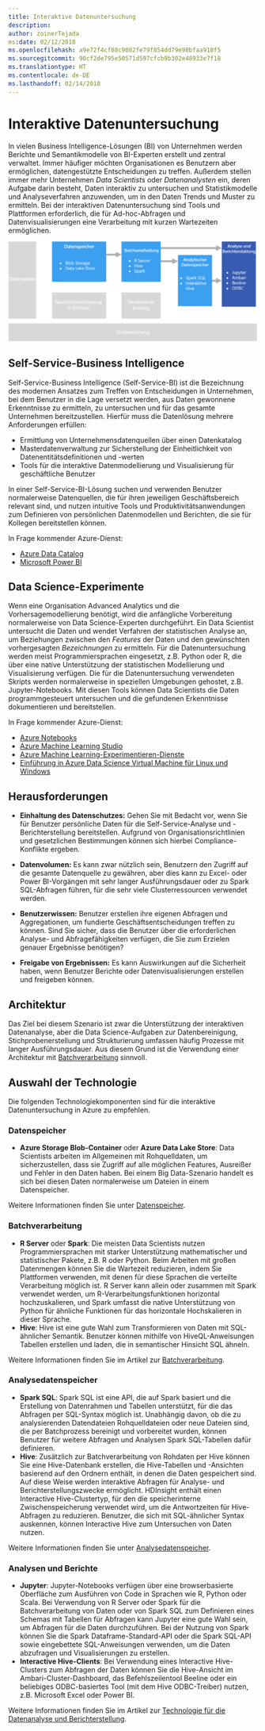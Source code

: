 ```yaml
---
title: Interaktive Datenuntersuchung
description: 
author: zoinerTejada
ms:date: 02/12/2018
ms.openlocfilehash: a9e72f4cf88c9082fe79f854dd79e98bfaa918f5
ms.sourcegitcommit: 90cf2de795e50571d597cfcb9b302e48933e7f18
ms.translationtype: HT
ms.contentlocale: de-DE
ms.lasthandoff: 02/14/2018
---
```

# <a name="interactive-data-exploration"></a>Interaktive Datenuntersuchung

In vielen Business Intelligence-Lösungen (BI) von Unternehmen werden Berichte und Semantikmodelle von BI-Experten erstellt und zentral verwaltet. Immer häufiger möchten Organisationen es Benutzern aber ermöglichen, datengestützte Entscheidungen zu treffen. Außerdem stellen immer mehr Unternehmen *Data Scientists* oder *Datenanalysten* ein, deren Aufgabe darin besteht, Daten interaktiv zu untersuchen und Statistikmodelle und Analyseverfahren anzuwenden, um in den Daten Trends und Muster zu ermitteln. Bei der interaktiven Datenuntersuchung sind Tools und Plattformen erforderlich, die für Ad-hoc-Abfragen und Datenvisualisierungen eine Verarbeitung mit kurzen Wartezeiten ermöglichen.

![](./images/data-exploration.png)

## <a name="self-service-bi"></a>Self-Service-Business Intelligence

Self-Service-Business Intelligence (Self-Service-BI) ist die Bezeichnung des modernen Ansatzes zum Treffen von Entscheidungen in Unternehmen, bei dem Benutzer in die Lage versetzt werden, aus Daten gewonnene Erkenntnisse zu ermitteln, zu untersuchen und für das gesamte Unternehmen bereitzustellen. Hierfür muss die Datenlösung mehrere Anforderungen erfüllen:

* Ermittlung von Unternehmensdatenquellen über einen Datenkatalog
* Masterdatenverwaltung zur Sicherstellung der Einheitlichkeit von Datenentitätsdefinitionen und -werten
* Tools für die interaktive Datenmodellierung und Visualisierung für geschäftliche Benutzer

In einer Self-Service-BI-Lösung suchen und verwenden Benutzer normalerweise Datenquellen, die für ihren jeweiligen Geschäftsbereich relevant sind, und nutzen intuitive Tools und Produktivitätsanwendungen zum Definieren von persönlichen Datenmodellen und Berichten, die sie für Kollegen bereitstellen können.

In Frage kommender Azure-Dienst:

- [Azure Data Catalog](/azure/data-catalog/data-catalog-what-is-data-catalog)
- [Microsoft Power BI](https://powerbi.microsoft.com/)

## <a name="data-science-experimentation"></a>Data Science-Experimente
Wenn eine Organisation Advanced Analytics und die Vorhersagemodellierung benötigt, wird die anfängliche Vorbereitung normalerweise von Data Science-Experten durchgeführt. Ein Data Scientist untersucht die Daten und wendet Verfahren der statistischen Analyse an, um Beziehungen zwischen den *Features* der Daten und den gewünschten vorhergesagten *Bezeichnungen* zu ermitteln. Für die Datenuntersuchung werden meist Programmiersprachen eingesetzt, z.B. Python oder R, die über eine native Unterstützung der statistischen Modellierung und Visualisierung verfügen. Die für die Datenuntersuchung verwendeten Skripts werden normalerweise in speziellen Umgebungen gehostet, z.B. Jupyter-Notebooks. Mit diesen Tools können Data Scientists die Daten programmgesteuert untersuchen und die gefundenen Erkenntnisse dokumentieren und bereitstellen.

In Frage kommender Azure-Dienst:

- [Azure Notebooks](https://notebooks.azure.com/)
- [Azure Machine Learning Studio](/azure/machine-learning/studio/what-is-ml-studio)
- [Azure Machine Learning-Experimentieren-Dienste](/azure/machine-learning/preview/experimentation-service-configuration)
- [Einführung in Azure Data Science Virtual Machine für Linux und Windows](/azure/machine-learning/data-science-virtual-machine/overview)

## <a name="challenges"></a>Herausforderungen

- **Einhaltung des Datenschutzes:** Gehen Sie mit Bedacht vor, wenn Sie für Benutzer persönliche Daten für die Self-Service-Analyse und -Berichterstellung bereitstellen. Aufgrund von Organisationsrichtlinien und gesetzlichen Bestimmungen können sich hierbei Compliance-Konflikte ergeben. 

- **Datenvolumen:** Es kann zwar nützlich sein, Benutzern den Zugriff auf die gesamte Datenquelle zu gewähren, aber dies kann zu Excel- oder Power BI-Vorgängen mit sehr langer Ausführungsdauer oder zu Spark SQL-Abfragen führen, für die sehr viele Clusterressourcen verwendet werden.

- **Benutzerwissen:** Benutzer erstellen ihre eigenen Abfragen und Aggregationen, um fundierte Geschäftsentscheidungen treffen zu können. Sind Sie sicher, dass die Benutzer über die erforderlichen Analyse- und Abfragefähigkeiten verfügen, die Sie zum Erzielen genauer Ergebnisse benötigen?

- **Freigabe von Ergebnissen:** Es kann Auswirkungen auf die Sicherheit haben, wenn Benutzer Berichte oder Datenvisualisierungen erstellen und freigeben können.

## <a name="architecture"></a>Architektur

Das Ziel bei diesem Szenario ist zwar die Unterstützung der interaktiven Datenanalyse, aber die Data Science-Aufgaben zur Datenbereinigung, Stichprobenerstellung und Strukturierung umfassen häufig Prozesse mit langer Ausführungsdauer. Aus diesem Grund ist die Verwendung einer Architektur mit [Batchverarbeitung](./batch-processing.md) sinnvoll.

## <a name="technology-choices"></a>Auswahl der Technologie

Die folgenden Technologiekomponenten sind für die interaktive Datenuntersuchung in Azure zu empfehlen.

### <a name="data-storage"></a>Datenspeicher

- **Azure Storage Blob-Container** oder **Azure Data Lake Store**: Data Scientists arbeiten im Allgemeinen mit Rohquelldaten, um sicherzustellen, dass sie Zugriff auf alle möglichen Features, Ausreißer und Fehler in den Daten haben. Bei einem Big Data-Szenario handelt es sich bei diesen Daten normalerweise um Dateien in einem Datenspeicher.

Weitere Informationen finden Sie unter [Datenspeicher](../technology-choices/data-storage.md).

### <a name="batch-processing"></a>Batchverarbeitung

- **R Server** oder **Spark**: Die meisten Data Scientists nutzen Programmiersprachen mit starker Unterstützung mathematischer und statistischer Pakete, z.B. R oder Python. Beim Arbeiten mit großen Datenmengen können Sie die Wartezeit reduzieren, indem Sie Plattformen verwenden, mit denen für diese Sprachen die verteilte Verarbeitung möglich ist. R Server kann allein oder zusammen mit Spark verwendet werden, um R-Verarbeitungsfunktionen horizontal hochzuskalieren, und Spark umfasst die native Unterstützung von Python für ähnliche Funktionen für das horizontale Hochskalieren in dieser Sprache.
- **Hive**: Hive ist eine gute Wahl zum Transformieren von Daten mit SQL-ähnlicher Semantik. Benutzer können mithilfe von HiveQL-Anweisungen Tabellen erstellen und laden, die in semantischer Hinsicht SQL ähneln.

Weitere Informationen finden Sie im Artikel zur [Batchverarbeitung](../technology-choices/batch-processing.md).

### <a name="analytical-data-store"></a>Analysedatenspeicher

- **Spark SQL**: Spark SQL ist eine API, die auf Spark basiert und die Erstellung von Datenrahmen und Tabellen unterstützt, für die das Abfragen per SQL-Syntax möglich ist. Unabhängig davon, ob die zu analysierenden Datendateien Rohquelldateien oder neue Dateien sind, die per Batchprozess bereinigt und vorbereitet wurden, können Benutzer für weitere Abfragen und Analysen Spark SQL-Tabellen dafür definieren. 
- **Hive**: Zusätzlich zur Batchverarbeitung von Rohdaten per Hive können Sie eine Hive-Datenbank erstellen, die Hive-Tabellen und -Ansichten basierend auf den Ordnern enthält, in denen die Daten gespeichert sind. Auf diese Weise werden interaktive Abfragen für Analyse- und Berichterstellungszwecke ermöglicht. HDInsight enthält einen Interactive Hive-Clustertyp, für den die speicherinterne Zwischenspeicherung verwendet wird, um die Antwortzeiten für Hive-Abfragen zu reduzieren. Benutzer, die sich mit SQL-ähnlicher Syntax auskennen, können Interactive Hive zum Untersuchen von Daten nutzen.

Weitere Informationen finden Sie unter [Analysedatenspeicher](../technology-choices/analytical-data-stores.md).

### <a name="analytics-and-reporting"></a>Analysen und Berichte

- **Jupyter**: Jupyter-Notebooks verfügen über eine browserbasierte Oberfläche zum Ausführen von Code in Sprachen wie R, Python oder Scala. Bei Verwendung von R Server oder Spark für die Batchverarbeitung von Daten oder von Spark SQL zum Definieren eines Schemas mit Tabellen für Abfragen kann Jupyter eine gute Wahl sein, um Abfragen für die Daten durchzuführen. Bei der Nutzung von Spark können Sie die Spark Dataframe-Standard-API oder die Spark SQL-API sowie eingebettete SQL-Anweisungen verwenden, um die Daten abzufragen und Visualisierungen zu erstellen.
- **Interactive Hive-Clients**: Bei Verwendung eines Interactive Hive-Clusters zum Abfragen der Daten können Sie die Hive-Ansicht im Ambari-Cluster-Dashboard, das Befehlszeilentool Beeline oder ein beliebiges ODBC-basiertes Tool (mit dem Hive ODBC-Treiber) nutzen, z.B. Microsoft Excel oder Power BI.

Weitere Informationen finden Sie im Artikel zur [Technologie für die Datenanalyse und Berichterstellung](../technology-choices/analysis-visualizations-reporting.md).